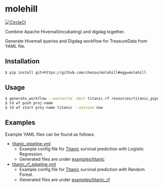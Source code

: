 # molehill

[![CircleCI](https://circleci.com/gh/chezou/molehill.svg?style=svg)](https://circleci.com/gh/chezou/molehill)

Combine Apache Hivemall(incubating) and digdag together.

Generate Hivemall queries and Digdag workflow for TreasureData from YAML file.

## Installation

```bash
$ pip install git+https://github.com/chezou/molehill#egg=molehill
```

## Usage

```bash
$ generate_workflow --overwrite -dest titanic.rf resources/titanic_pipeline.yml
$ td wf push proj-name
$ td wf start proj-name titanic --session now
```

## Examples

Example YAML files can be found as follows:

- [titanic_pipeline.yml](./resources/titanic_pipeline.yml)
  - Example config file for [Titanic](https://github.com/amueller/scipy-2017-sklearn/blob/master/notebooks/datasets/titanic3.csv) survival prediction with Logistic Regression.
  - Generated files are under [examples/titanic](./examples/titanic)
- [titanic_rf_pipeline.yml](./resources/titanic_rf_pipeline.yml)
  - Example config file for [Titanic](https://github.com/amueller/scipy-2017-sklearn/blob/master/notebooks/datasets/titanic3.csv) survival prediction with Random Forest.
  - Generated files are under [examples/titanic_rf](./examples/titanic_rf)
